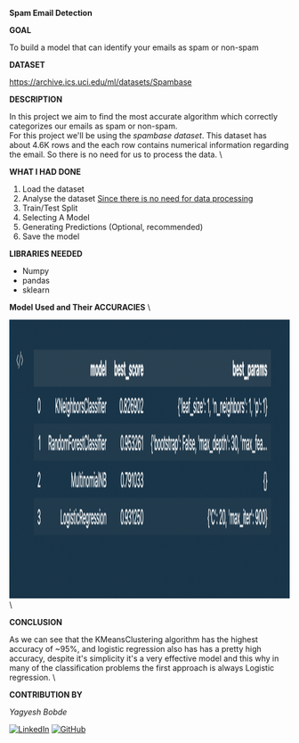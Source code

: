 **Spam Email Detection**

**GOAL**

To build a model that can identify your emails as spam or non-spam

**DATASET**

https://archive.ics.uci.edu/ml/datasets/Spambase

**DESCRIPTION**

In this project we aim to find the most accurate algorithm which correctly categorizes our emails as spam or non-spam. \
For this project we'll be using the *spambase dataset*. This dataset has about 4.6K rows and the each row contains numerical information regarding the email. So there is no need for us to process the data. \

**WHAT I HAD DONE**
1. Load the dataset
2. Analyse the dataset
<u>Since there is no need for data processing</u>
3. Train/Test Split 
4. Selecting A Model
5. Generating Predictions
(Optional, recommended)
6. Save the model


**LIBRARIES NEEDED**

- Numpy 
- pandas
- sklearn

**Model Used and Their ACCURACIES** \

<img src="../Images/base_models.png" alt="Accuracies" style="height: 500px; width:700px;"/> \

**CONCLUSION**

As we can see that the KMeansClustering algorithm has the highest accuracy of ~95%, and logistic regression also has has a pretty high accuracy, despite it's simplicity it's a very effective model and this why in many of the classification problems the first approach is always Logistic regression. \

**CONTRIBUTION BY**

*Yagyesh Bobde*

  
[![LinkedIn](https://img.shields.io/badge/linkedin-%230077B5.svg?style=for-the-badge&logo=linkedin&logoColor=white)](https://www.linkedin.com/in/yagyesh-bobde-177523220/) [![GitHub](https://img.shields.io/badge/github-%23121011.svg?style=for-the-badge&logo=github&logoColor=white)](https://github.com/yagyesh-bobde)


